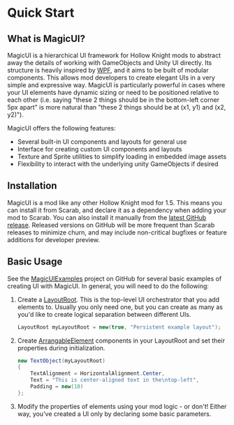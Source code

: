 # Quick Start

## What is MagicUI?

MagicUI is a hierarchical UI framework for Hollow Knight mods to abstract away the details of working with GameObjects
and Unity UI directly. Its structure is heavily inspired by [WPF](https://docs.microsoft.com/en-us/visualstudio/designers/getting-started-with-wpf?view=vs-2022),
and it aims to be built of modular components. This allows mod developers to create elegant UIs in a very simple and expressive
way. MagicUI is particularly powerful in cases where your UI elements have dynamic sizing or need to be positioned relative to
each other (i.e. saying "these 2 things should be in the bottom-left corner 5px apart" is more natural than "these 2 things
should be at (x1, y1) and (x2, y2)").

MagicUI offers the following features:

* Several built-in UI components and layouts for general use
* Interface for creating custom UI components and layouts
* Texture and Sprite utilities to simplify loading in embedded image assets
* Flexibility to interact with the underlying unity GameObjects if desired

## Installation

MagicUI is a mod like any other Hollow Knight mod for 1.5. This means you can install it from Scarab, and declare it as a
dependency when adding your mod to Scarab. You can also install it manually from the [latest GitHub release](https://github.com/BadMagic100/HollowKnight.MagicUI/releases/latest).
Released versions on GitHub will be more frequent than Scarab releases to minimize churn, and may include non-critical bugfixes
or feature additions for developer preview.

## Basic Usage

See the [MagicUIExamples](https://github.com/BadMagic100/HollowKnight.MagicUI/tree/master/MagicUIExamples) project on GitHub for
several basic examples of creating UI with MagicUI. In general, you will need to do the following:

1. Create a [LayoutRoot](~/api/MagicUI.Core.LayoutRoot.yml). This is the top-level UI orchestrator that you add elements to. Usually
    you only need one, but you can create as many as you'd like to create logical separation between different UIs.
    ```csharp
    LayoutRoot myLayoutRoot = new(true, "Persistent example layout");
    ```
2. Create [ArrangableElement](~/api/MagicUI.Core.ArrangableElement.yml) components in your LayoutRoot and set their properties
    during initialization.
    ```csharp
    new TextObject(myLayoutRoot)
    {
        TextAlignment = HorizontalAlignment.Center,
        Text = "This is center-aligned text in the\ntop-left",
        Padding = new(10)
    };
    ```
3. Modify the properties of elements using your mod logic - or don't! Either way, you've created a UI only by declaring some
basic parameters.